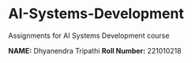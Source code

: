 # AI-Systems-Development
Assignments for AI Systems Development course

**NAME:** Dhyanendra Tripathi
**Roll Number:** 221010218